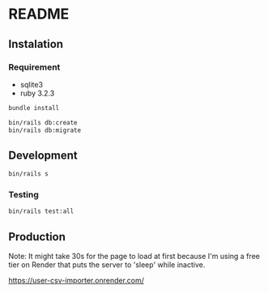 # README

## Instalation

### Requirement

- sqlite3
- ruby 3.2.3

```sh
bundle install

bin/rails db:create
bin/rails db:migrate
```

## Development

```sh
bin/rails s
```

### Testing

```sh
bin/rails test:all
```

## Production

Note: It might take 30s for the page to load at first because I'm using
a free tier on Render that puts the server to 'sleep' while inactive.

https://user-csv-importer.onrender.com/
